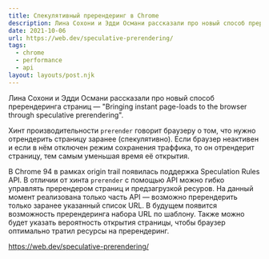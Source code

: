 ```yaml
---
title: Спекулятивный пререндеринг в Chrome
description: Лина Сохони и Эдди Османи рассказали про новый способ пререндеринга страниц
date: 2021-10-06
url: https://web.dev/speculative-prerendering/
tags:
  - chrome
  - performance
  - api
layout: layouts/post.njk
---
```

Лина Сохони и Эдди Османи рассказали про новый способ пререндеринга страниц — "Bringing instant page-loads to the browser through speculative prerendering".

Хинт производительности `prerender` говорит браузеру о том, что нужно отрендерить страницу заранее (спекулятивно). Если браузер неактивен и если в нём отключен режим сохранения траффика, то он отрендерит страницу, тем самым уменьшая время её открытия.

В Chrome 94 в рамках origin trail появилась поддержка Speculation Rules API. В отличии от хинта `prerender` c помощью  API можно гибко управлять пререндером страниц и предзагрузкой ресуров. На данный момент реализована только часть API — возможно пререндерить только заранее указанный список URL. В будущем появится возможность пререндеринга набора URL по шаблону. Также можно будет указать вероятность открытия страницы, чтобы браузер оптимально тратил ресурсы на пререндеринг.

https://web.dev/speculative-prerendering/

